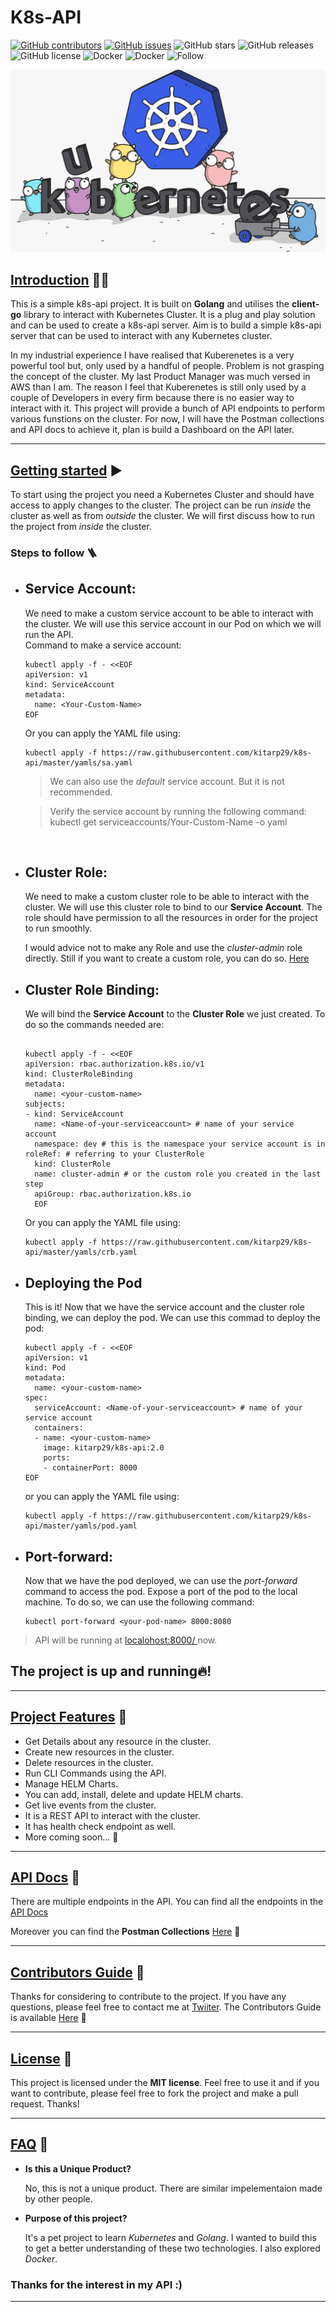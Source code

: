 # **K8s-API**
[![GitHub contributors](https://img.shields.io/github/contributors/kitarp29/k8s-api)](https://github.com/GDSC-DSI/Schedura/graphs/contributors) [![GitHub issues](https://img.shields.io/github/issues/HAC-2020/Aimers)](https://github.com/kitarp29/k8s-api/issues/) 
![GitHub stars](https://img.shields.io/github/stars/kitarp29/k8s-api) ![GitHub releases](https://img.shields.io/github/release/kitarp29/k8s-api)![GitHub license](https://img.shields.io/github/license/kitarp29/k8s-api)
![Docker](https://img.shields.io/docker/pulls/kitarp29/k8s-api)
![Docker](https://img.shields.io/docker/stars/kitarp29/k8s-api)
![Follow](https://img.shields.io/twitter/follow/kitarp29?label=Follow+Kitarp29&style=social)

<img src="golang.jpeg"></img>

##  <u>**Introduction**</u> 👋🏻

This is a simple k8s-api project. It is built on **Golang** and utilises the **client-go** library to interact with Kubernetes Cluster.
It is a plug and play solution and can be used to create a k8s-api server. Aim is to build a simple k8s-api server that can be used to interact with any Kubernetes cluster.

 In my industrial experience I have realised that Kuberenetes is a very powerful tool but, only used by a handful of people. Problem is not grasping the concept of the cluster. My last Product Manager was much versed in AWS than I am. 
The reason I feel that Kuberenetes is still only used by a couple of Developers in every firm because there is no easier way to interact with it.
This project will provide a bunch of API endpoints to perform various funstions on the cluster. For now, I will have the Postman collections and API docs to achieve it, plan is build a Dashboard on the API later.

<hr>

## <u>**Getting started**</u> ▶️

To start using the project you need a Kubernetes Cluster and should have access to apply changes to the cluster.
The project can be run *inside* the cluster as well as from *outside* the cluster. We will first discuss how to run the project from *inside* the cluster.
### **Steps to follow** 🪜
- ## **Service Account**:

  We need to make a custom service account to be able to interact with the cluster. We will use this service account in our Pod on which we will run the API.</br>
 Command to make a service account: </br>
    ```
    kubectl apply -f - <<EOF
    apiVersion: v1
    kind: ServiceAccount
    metadata:
      name: <Your-Custom-Name>
    EOF
    ```
  Or you can apply the YAML file using:
  ```
  kubectl apply -f https://raw.githubusercontent.com/kitarp29/k8s-api/master/yamls/sa.yaml
  ```
   > We can also use the *default* service account. But it is not recommended.
  
  > Verify the service account by running the following command: kubectl get serviceaccounts/Your-Custom-Name -o yaml

  <br>
- ## **Cluster Role**:
  
  We need to make a custom cluster role to be able to interact with the cluster. We will use this cluster role to bind to our **Service Account**. The role should have permission to all the resources in order for the project to run smoothly.
  
  I would advice not to make any Role and use the *cluster-admin* role directly. Still if you want to create a custom role, you can do so. [Here](https://kubernetes.io/docs/reference/access-authn-authz/rbac/)
  </br>

- ## **Cluster Role Binding**:

  We will bind the **Service Account** to the **Cluster Role** we just created. To do so the commands needed are:

  ```

  kubectl apply -f - <<EOF
  apiVersion: rbac.authorization.k8s.io/v1
  kind: ClusterRoleBinding
  metadata:
    name: <your-custom-name>
  subjects:
  - kind: ServiceAccount
    name: <Name-of-your-serviceaccount> # name of your service account
    namespace: dev # this is the namespace your service account is in
  roleRef: # referring to your ClusterRole
    kind: ClusterRole
    name: cluster-admin # or the custom role you created in the last step
    apiGroup: rbac.authorization.k8s.io
    EOF
  ```

  Or you can apply the YAML file using:

  ```
  kubectl apply -f https://raw.githubusercontent.com/kitarp29/k8s-api/master/yamls/crb.yaml
  ```

- ## **Deploying the Pod**

  This is it! Now that we have the service account and the cluster role binding, we can deploy the pod. We can use this commad to deploy the pod:

  ```
  kubectl apply -f - <<EOF 
  apiVersion: v1
  kind: Pod
  metadata:
    name: <your-custom-name>
  spec:
    serviceAccount: <Name-of-your-serviceaccount> # name of your service account
    containers:
    - name: <your-custom-name>
      image: kitarp29/k8s-api:2.0
      ports:
      - containerPort: 8000
  EOF
  ```
  or you can apply the YAML file using:

  ```
  kubectl apply -f https://raw.githubusercontent.com/kitarp29/k8s-api/master/yamls/pod.yaml
  ```
- ## **Port-forward**:
  
  Now that we have the pod deployed, we can use the *port-forward* command to access the pod. Expose a port of the pod to the local machine.
  To do so, we can use the following command:

  ```
  kubectl port-forward <your-pod-name> 8000:8080
  ```
> API will be running at <a href="localhost:8000/"> localohost:8000/ </a> now.
  ## **The project is up and running🔥!**
  <hr>

##  <u>**Project Features**</u> 🤯
  -  Get Details about any resource in the cluster.
  -  Create new resources in the cluster.
  -  Delete resources in the cluster.
  -  Run CLI Commands using the API.
  -  Manage HELM Charts.
  -  You can add, install, delete and update HELM charts.
  -  Get live events from the cluster.
  -  It is a REST API to interact with the cluster.
  -  It has health check endpoint as well.
  -  More coming soon... 🚧

<hr>

##  <u>**API Docs**</u> 📖

  There are multiple endpoints in the API. You can find all the endpoints in the [API Docs](https://github.com/kitarp29/k8s-api/master/API_DOCS.md)

  Moreover you can find the **Postman Collections** [Here]() 📮

  <hr>

  ## <u>**Contributors Guide**</u> 🥰
  
  Thanks for considering to contribute to the project. If you have any questions, please feel free to contact me at [Twiiter](https://twitter.com/kitarp29).
  The Contributors Guide is available [Here](https://github.com/kitarp29/k8s-api/master/CONTRIBUTING.md) 📖

  <hr>

  ## <u>**License**</u> 🍻

  This project is licensed under the **MIT license**. Feel free to use it and if you want to contribute, please feel free to fork the project and make a pull request. Thanks!

  <hr>

  ## <u>**FAQ**</u> 🤔

  - **Is this a Unique Product?**
  
      No, this is not a unique product. There are similar impelementaion made by other people.
  
  - **Purpose of this project?**

     It's a pet project to learn *Kubernetes* and *Golang*. I wanted to build this to get a better understanding of these two technologies. I also explored *Docker*.



### Thanks for the interest in my API :)
<hr>